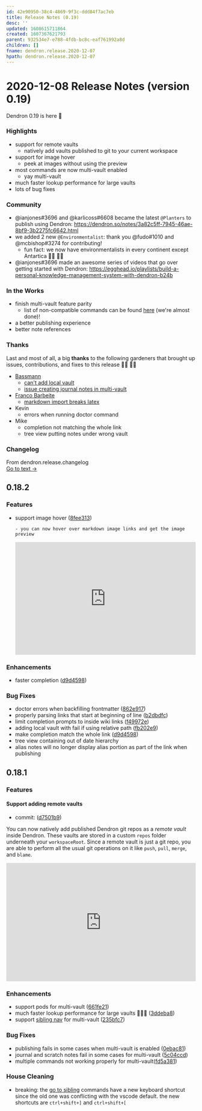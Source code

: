 ```yaml
---
id: 42e90950-38c4-4869-9f3c-ddd84f7ac7eb
title: Release Notes (0.19)
desc: ''
updated: 1608615711864
created: 1607367621793
parent: 932534e7-e788-4fdb-bc8c-eaf761992a8d
children: []
fname: dendron.release.2020-12-07
hpath: dendron.release.2020-12-07
---
```

# 2020-12-08 Release Notes (version 0.19)

Dendron 0.19 is here 🌱

### Highlights

- support for remote vaults
  - natively add vaults published to git to your current workspace
- support for image hover
  - peek at images without using the preview
- most commands are now multi-vault enabled 
  - yay multi-vault
- much faster lookup performance for large vaults 
- lots of bug fixes

### Community

- @ianjones#3696 and @karlicoss#6608 became the latest `@Planters` to publish using Dendron: <https://dendron.so/notes/3a82c5ff-7945-46ae-8bf9-3b2275fc6642.html>
- we added 2 new `@Environmentalist`: thank you @fudo#1010 and @mcbishop#3274 for contributing!
  - fun fact: we now have environmentalists in every continent except Antartica 👨‍🌾 👩‍🌾
- @ianjones#3696 made an awesome series of videos that go over getting started with Dendron: <https://egghead.io/playlists/build-a-personal-knowledge-management-system-with-dendron-b24b> 

### In the Works

- finish multi-vault feature parity 
  - list of non-compatible commands can be found [here](24b176f1-685d-44e1-a1b0-1704b1a92ca0#known-issues) (we're almost done)!
- a better publishing experience
- better note references 

### Thanks

Last and most of all, a big **thanks** to the following gardeners that brought up issues, contributions, and fixes to this release 👨‍🌾 👩‍🌾

- [Bassmann](https://github.com/Bassmann)
  - [can't add local vault](https://github.com/dendronhq/dendron/issues/396)
  - [issue creating journal notes in multi-vault](https://github.com/dendronhq/dendron/issues/395)
- [Franco Barbeite](https://github.com/FrancoB411)
  - [markdown import breaks latex](https://github.com/dendronhq/dendron/issues/389)
- Kevin
  - errors when running doctor command
- Mike
  - completion not matching the whole link
  - tree view putting notes under wrong vault

### Changelog



<div class="portal-container">
<div class="portal-head">
<div class="portal-backlink" >
<div class="portal-title">From <span class="portal-text-title">dendron.release.changelog</span></div>
<a href="9bc92432-a24c-492b-b831-4d5378c1692b.html" class="portal-arrow">Go to text <span class="right-arrow">→</span></a>
</div>
</div>
<div id="portal-parent-anchor" class="portal-parent" markdown="1">
<div class="portal-parent-fader-top"></div>
<div class="portal-parent-fader-bottom"></div>        
  
## 0.18.2

### Features

- support image hover ([8fee313](https://github.com/dendronhq/dendron/commit/8fee313785dfc4ac2564f74911a4b51879be0673))

  ```
  - you can now hover over markdown image links and get the image preview
  ```

  <div style="position: relative; padding-bottom: 62.5%; height: 0;"><iframe src="https://www.loom.com/embed/82119bc9ee184e3ca8e619c3d7e48209" frameborder="0" webkitallowfullscreen mozallowfullscreen allowfullscreen style="position: absolute; top: 0; left: 0; width: 100%; height: 100%;"></iframe></div>

### Enhancements

- faster completion ([d9d4598](https://github.com/dendronhq/dendron/commit/d9d4598c1996fdb5eb24e4bda0e51e777b476f6e))

### Bug Fixes

- doctor errors when backfilling frontmatter ([862e917](https://github.com/dendronhq/dendron/commit/862e9173e92a2e5d964273bb87c19e79177a6200))
- properly parsing links that start at beginning of line ([b2dbdfc](https://github.com/dendronhq/dendron/commit/b2dbdfc9e49aa1fa74d5097500eeaddf05bf7ccc))
- limit completion prompts to inside wiki links ([f49972e](https://github.com/dendronhq/dendron/commit/f49972ee436f9f637bd68729e702ba2169e68faf))
- adding local vault with fail if using relative path ([fb202e9](https://github.com/dendronhq/dendron/commit/fb202e91e501cfd5506fd73c9a005807954e48d3))
- make completion match the whole link ([d9d4598](https://github.com/dendronhq/dendron/commit/d9d4598c1996fdb5eb24e4bda0e51e777b476f6e))
- tree view containing out of date hierarchy
- alias notes will no longer display alias portion as part of the link when publishing

## 0.18.1

### Features

#### Support adding remote vaults

- commit: ([d7501b9](https://github.com/dendronhq/dendron/commit/d7501b9a5cb116faae64d26798cfd7ccfc73a4b0))

You can now natively add published Dendron git repos as a _remote vault_ inside Dendron. These vaults are stored in a custom `repos` folder underneath your `workspaceRoot`. Since a remote vault is just a git repo, you are able to perform all the usual git operations on it like `push`, `pull`, `merge`, and `blame`. 

<div style="position: relative; padding-bottom: 62.5%; height: 0;"><iframe src="https://www.loom.com/embed/ef3fa948460c4f2cb4f7a7b8242579d1" frameborder="0" webkitallowfullscreen mozallowfullscreen allowfullscreen style="position: absolute; top: 0; left: 0; width: 100%; height: 100%;"></iframe></div>

### Enhancements

- support pods for multi-vault ([661fe21](https://github.com/dendronhq/dendron/commit/661fe218d448e6f32f86bf60dabe635b71d67251))
- much faster lookup performance for large vaults 🚀🚀🚀  ([3ddeba8](https://github.com/dendronhq/dendron/commit/3ddeba8a596be4bc9316e0cc5e63025d7bf4460f))
- support [sibling nav](eea2b078-1acc-4071-a14e-18299fc28f47#go-next-sibling) for multi-vault ([235bfc7](https://github.com/dendronhq/dendron/commit/235bfc77505b403bf32c78ce3df6b7005c37dfba))

### Bug Fixes

- publishing fails in some cases when multi-vault is enabled ([0ebac81](https://github.com/dendronhq/dendron/commit/0ebac8191291f48ab42fbc30279e9615c96a5245))
- journal and scratch notes fail in some cases for multi-vault ([5c04ccd](https://github.com/dendronhq/dendron/commit/5c04ccd666511abb79554b7a24c02efd46d93c3a))
- multiple commands not working properly for multi-vault([fd5a381](https://github.com/dendronhq/dendron/commit/fd5a381674384588850b07b193fc0bf609abc0fd))

### House Cleaning

- breaking: the [go to sibling](eea2b078-1acc-4071-a14e-18299fc28f47#go-next-sibling) commands have a new keyboard shortcut since the old one was conflicting with the vscode default. the new shortcuts are `ctrl+shift+]` and `ctrl+shift+[`



</div>    
</div>

